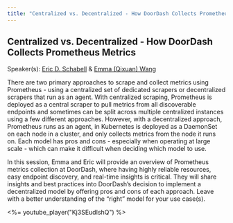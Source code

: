 ```yaml
---
title: "Centralized vs. Decentralized - How DoorDash Collects Prometheus Metrics"
---
```


## Centralized vs. Decentralized - How DoorDash Collects Prometheus Metrics

Speaker(s): [Eric D. Schabell](../../speakers/eric-d-schabell) & [Emma (Qixuan) Wang](../../speakers/emma-(qixuan)-wang)

There are two primary approaches to scrape and collect metrics using Prometheus - using a centralized set of dedicated scrapers or decentralized scrapers that run as an agent. With centralized scraping, Prometheus is deployed as a central scraper to pull metrics from all discoverable endpoints and sometimes can be split across multiple centralized instances using a few different approaches. However, with a decentralized approach, Prometheus runs as an agent, in Kubernetes is deployed as a DaemonSet on each node in a cluster, and only collects metrics from the node it runs on. Each model has pros and cons - especially when operating at large scale - which can make it difficult when deciding which model to use.  

In this session, Emma and Eric will provide an overview of Prometheus metrics collection at DoorDash, where having highly reliable resources, easy endpoint discovery, and real-time insights is critical. They will share insights and best practices into DoorDash’s decision to implement a decentralized model by offering pros and cons of each approach. Leave with a better understanding of the “right” model for your use case(s).

<%= youtube_player("Kj3SEudIshQ") %>